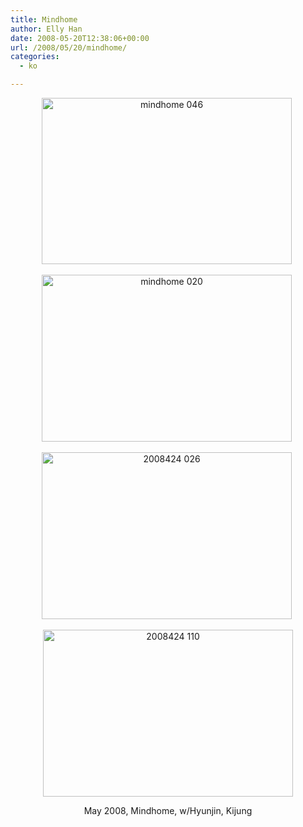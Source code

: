```yaml
---
title: Mindhome
author: Elly Han
date: 2008-05-20T12:38:06+00:00
url: /2008/05/20/mindhome/
categories:
  - ko

---
```

<p align="center">
  <img style="border-right:0;border-top:0;border-left:0;border-bottom:0;" height="266" alt="mindhome 046" src="https://i2.wp.com/ellyhan.cafe24.com/wp-content/uploads/2008/05/1131593823.jpg?resize=400%2C266" width="400" border="0" data-recalc-dims="1" /> 
</p>

<p align="center">
  <img style="border-right:0;border-top:0;border-left:0;border-bottom:0;" height="267" alt="mindhome 020" src="https://i0.wp.com/ellyhan.cafe24.com/wp-content/uploads/2008/05/1234232522.jpg?resize=400%2C267" width="400" border="0" data-recalc-dims="1" /> 
</p>

<p align="center">
  <img height="267" alt="2008424 026" src="https://i1.wp.com/ellyhan.cafe24.com/wp-content/uploads/2008/05/1017332937.jpg?resize=400%2C267" width="400" border="0" data-recalc-dims="1" /> 
</p>

<p align="center">
  <img height="267" alt="2008424 110" src="https://i0.wp.com/ellyhan.cafe24.com/wp-content/uploads/2008/05/1379652327.jpg?resize=400%2C267" width="400" border="0" data-recalc-dims="1" />
</p>

<p align="center">
  May 2008, Mindhome, w/Hyunjin, Kijung
</p>

<p align="center">
